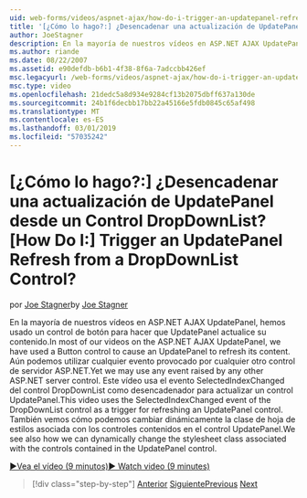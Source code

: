 ```yaml
---
uid: web-forms/videos/aspnet-ajax/how-do-i-trigger-an-updatepanel-refresh-from-a-dropdownlist-control
title: '[¿Cómo lo hago?:] ¿Desencadenar una actualización de UpdatePanel desde un Control DropDownList? | Microsoft Docs'
author: JoeStagner
description: En la mayoría de nuestros vídeos en ASP.NET AJAX UpdatePanel, hemos usado un control de botón para hacer que UpdatePanel actualice su contenido. Aún podemos utilizar cualquier evento...
ms.author: riande
ms.date: 08/22/2007
ms.assetid: e90defdb-b6b1-4f38-8f6a-7adccbb426ef
msc.legacyurl: /web-forms/videos/aspnet-ajax/how-do-i-trigger-an-updatepanel-refresh-from-a-dropdownlist-control
msc.type: video
ms.openlocfilehash: 21dedc5a8d934e9284cf13b2075dbff637a130de
ms.sourcegitcommit: 24b1f6decbb17bb22a45166e5fdb0845c65af498
ms.translationtype: MT
ms.contentlocale: es-ES
ms.lasthandoff: 03/01/2019
ms.locfileid: "57035242"
---
```

<a name="how-do-i-trigger-an-updatepanel-refresh-from-a-dropdownlist-control"></a><span data-ttu-id="06d3e-105">[¿Cómo lo hago?:] ¿Desencadenar una actualización de UpdatePanel desde un Control DropDownList?</span><span class="sxs-lookup"><span data-stu-id="06d3e-105">[How Do I:] Trigger an UpdatePanel Refresh from a DropDownList Control?</span></span>
====================
<span data-ttu-id="06d3e-106">por [Joe Stagner](https://github.com/JoeStagner)</span><span class="sxs-lookup"><span data-stu-id="06d3e-106">by [Joe Stagner](https://github.com/JoeStagner)</span></span>

<span data-ttu-id="06d3e-107">En la mayoría de nuestros vídeos en ASP.NET AJAX UpdatePanel, hemos usado un control de botón para hacer que UpdatePanel actualice su contenido.</span><span class="sxs-lookup"><span data-stu-id="06d3e-107">In most of our videos on the ASP.NET AJAX UpdatePanel, we have used a Button control to cause an UpdatePanel to refresh its content.</span></span> <span data-ttu-id="06d3e-108">Aún podemos utilizar cualquier evento provocado por cualquier otro control de servidor ASP.NET.</span><span class="sxs-lookup"><span data-stu-id="06d3e-108">Yet we may use any event raised by any other ASP.NET server control.</span></span> <span data-ttu-id="06d3e-109">Este vídeo usa el evento SelectedIndexChanged del control DropDownList como desencadenador para actualizar un control UpdatePanel.</span><span class="sxs-lookup"><span data-stu-id="06d3e-109">This video uses the SelectedIndexChanged event of the DropDownList control as a trigger for refreshing an UpdatePanel control.</span></span> <span data-ttu-id="06d3e-110">También vemos cómo podemos cambiar dinámicamente la clase de hoja de estilos asociada con los controles contenidos en el control UpdatePanel.</span><span class="sxs-lookup"><span data-stu-id="06d3e-110">We see also how we can dynamically change the stylesheet class associated with the controls contained in the UpdatePanel control.</span></span>

[<span data-ttu-id="06d3e-111">&#9654;Vea el vídeo (9 minutos)</span><span class="sxs-lookup"><span data-stu-id="06d3e-111">&#9654; Watch video (9 minutes)</span></span>](https://channel9.msdn.com/Blogs/ASP-NET-Site-Videos/how-do-i-trigger-an-updatepanel-refresh-from-a-dropdownlist-control)

> [!div class="step-by-step"]
> <span data-ttu-id="06d3e-112">[Anterior](how-do-i-implement-the-persistent-communications-pattern-using-web-services.md)
> [Siguiente](how-do-i-create-an-aspnet-ajax-extender-from-scratch.md)</span><span class="sxs-lookup"><span data-stu-id="06d3e-112">[Previous](how-do-i-implement-the-persistent-communications-pattern-using-web-services.md)
[Next](how-do-i-create-an-aspnet-ajax-extender-from-scratch.md)</span></span>
